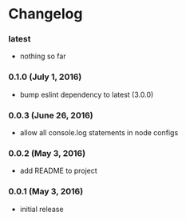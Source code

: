 # Changelog

### latest

- nothing so far


### 0.1.0 (July 1, 2016)

- bump eslint dependency to latest (3.0.0)


### 0.0.3 (June 26, 2016)

- allow all console.log statements in node configs


### 0.0.2 (May 3, 2016)

- add README to project


### 0.0.1 (May 3, 2016)

- initial release
